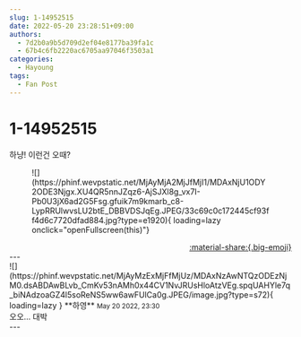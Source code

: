 ```yaml
---
slug: 1-14952515
date: 2022-05-20 23:28:51+09:00
authors:
  - 7d2b0a9b5d709d2ef04e8177ba39fa1c
  - 67b4c6fb2220ac6705aa97046f3503a1
categories:
  - Hayoung
tags:
  - Fan Post
---
```


# 1-14952515

<div class="post-container" markdown="1">
<div class="content-container md-sidebar__scrollwrap" markdown="1">

하냥! 이런건 오때?
<figure markdown="1">
![](https://phinf.wevpstatic.net/MjAyMjA2MjJfMjI1/MDAxNjU1ODY2ODE3Njgx.XU4QR5nnJZqz6-AjSJXl8g_vx7I-Pb0U3jX6ad2G5Fsg.gfuik7m9kmarb_c8-LypRRUlwvsLU2btE_DBBVDSJqEg.JPEG/33c69c0c172445cf93ff4d6c7720dfad884.jpg?type=e1920){ loading=lazy onclick="openFullscreen(this)"}
</figure>


</div>
</div>

<div style="text-align: right;" markdown="1">
<a href="https://weverse.io/fromis9/fanpost/1-14952515" style="text-align: right;">:material-share:{.big-emoji}</a>
</div>
---

<div class="comments-container md-sidebar__scrollwrap" markdown="1">
<div class="comment" markdown="1">
<div class='id-container' markdown="1">
![](https://phinf.wevpstatic.net/MjAyMzExMjFfMjUz/MDAxNzAwNTQzODEzNjM0.dsABDAwBLvb_CmKv53nAMh0x44CV1NvJRUsHloAtzVEg.spqUAHYle7q_biNAdzoaGZ4l5soReNS5ww6awFUlCa0g.JPEG/image.jpg?type=s72){ loading=lazy }
**<span class="artist">하영</span>** <small>May 20 2022, 23:30</small><br>
</div>
<div class='comment-body' markdown="1">
오오... 대박 
</div>
</div>
</div>
---
